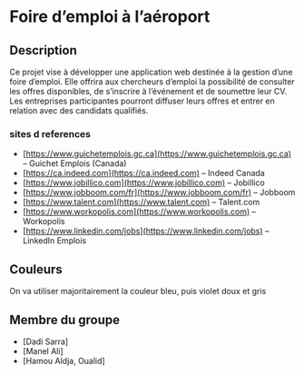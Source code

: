 # Foire d’emploi à l’aéroport
## Description
Ce projet vise à développer une application web destinée à la gestion d’une foire d’emploi.
Elle offrira aux chercheurs d’emploi la possibilité de consulter les offres disponibles, de s’inscrire à l’événement et de soumettre leur CV.
Les entreprises participantes pourront diffuser leurs offres et entrer en relation avec des candidats qualifiés.
### sites d references 
- [https://www.guichetemplois.gc.ca](https://www.guichetemplois.gc.ca) – Guichet Emplois (Canada)
- [https://ca.indeed.com](https://ca.indeed.com) – Indeed Canada
- [https://www.jobillico.com](https://www.jobillico.com) – Jobillico
- [https://www.jobboom.com/fr](https://www.jobboom.com/fr) – Jobboom
- [https://www.talent.com](https://www.talent.com) – Talent.com
- [https://www.workopolis.com](https://www.workopolis.com) – Workopolis
- [https://www.linkedin.com/jobs](https://www.linkedin.com/jobs) – LinkedIn Emplois

## Couleurs
On va utiliser majoritairement la couleur bleu, puis violet doux et gris
## Membre du groupe 
- [Dadi Sarra]
- [Manel Ali]
- [Hamou Aldja, Oualid]
